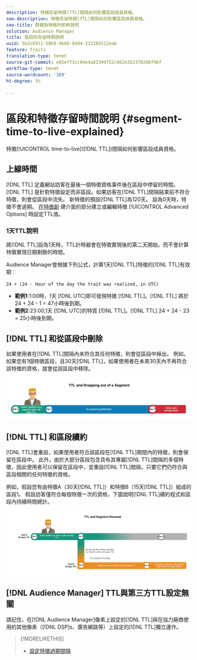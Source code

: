 ```yaml
---
description: 特徵存留時間(TTL)間隔如何影響區段成員資格。
seo-description: 特徵存留時間(TTL)間隔如何影響區段成員資格。
seo-title: 群體與特徵的即時說明
solution: Audience Manager
title: 區段的存留時間說明
uuid: 5b2c6911-50b9-4b68-9dd4-21128d112eab
feature: Traits
translation-type: tm+mt
source-git-commit: e05eff3cc04e4a82399752c862e2b2370286f96f
workflow-type: tm+mt
source-wordcount: '369'
ht-degree: 3%

---
```



# 區段和特徵存留時間說明 {#segment-time-to-live-explained}

特徵[!UICONTROL time-to-live]([!DNL TTL])間隔如何影響區段成員資格。

<!-- segment-ttl-explained.xml -->

## 上線時間

[!DNL TTL] 定義網站訪客在最後一個特徵資格事件後在區段中停留的時間。[!DNL TTL] 是針對特徵設定而非區段。如果訪客在[!DNL TTL]間隔結束前不符合特徵，則會從區段中流失。 新特徵的預設[!DNL TTL]為120天。 設為0天時，特徵不會過期。 [在特徵創](../../features/traits/create-onboarded-rule-based-traits.md#set-expiration-interval) 建介面的部分建立或編輯特徵 [!UICONTROL Advanced Options] 時設定TTL值。

### 1天TTL說明

將[!DNL TTL]設為1天時，TTL計時器會在特徵實現後的第二天開始，而不會計算特徵實現日期剩餘的時間。

Audience Manager會根據下列公式，計算1天[!DNL TTL]特徵的[!DNL TTL]有效期：

`24 + (24 - Hour of the day the trait was realized, in UTC)`

* **範例1**:1:00時，1天 [!DNL UTC]即可發現特徵 [!DNL TTL]。[!DNL TTL] 將於24 + 24 - 1 = 47小時後到期。
* **範例2**:23:00,1天 [!DNL UTC]的特質 [!DNL TTL]。[!DNL TTL] 24 + 24 - 23 = 25小時後到期。

## [!DNL TTL] 和從區段中刪除

如果使用者在[!DNL TTL]間隔內未符合其任何特徵，則會從區段中掉出。 例如，如果您有1個特徵區段，且30天[!DNL TTL]，如果使用者在未來30天內不再符合該特徵的資格，就會從該區段中移除。

![](assets/ttl-explained.png)

## [!DNL TTL] 和區段續約

[!DNL TTL]會重設，如果使用者符合該區段在[!DNL TTL]期間內的特徵，則會保留在區段中。 此外，由於大部分區段包含具有其專屬[!DNL TTL]間隔的多個特徵，因此使用者可以保留在區段中，並重設[!DNL TTL]間隔，只要它們仍符合與區段相關的任何特徵的資格。

例如，假設您有由特徵A（30天[!DNL TTL]）和特徵B（15天[!DNL TTL]）組成的區段1。 假設訪客僅符合每個特徵一次的資格，下圖說明[!DNL TTL]續約程式和區段內持續時間總計。

![](assets/ttl-renewal.png)

## [!DNL Audience Manager] TTL與第三方TTL設定無關

請記住，在[!DNL Audience Manager]像素上設定的[!DNL TTL]與在協力廠商使用的其他像素（[!DNL DSP]s、廣告網路等）上設定的[!DNL TTL]獨立運作。

>[!MORELIKETHIS]
>
>* [設定特徵過期間隔](../../features/traits/create-onboarded-rule-based-traits.md#set-expiration-interval)

